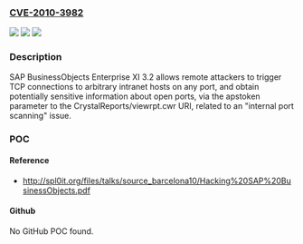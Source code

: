 ### [CVE-2010-3982](https://cve.mitre.org/cgi-bin/cvename.cgi?name=CVE-2010-3982)
![](https://img.shields.io/static/v1?label=Product&message=n%2Fa&color=blue)
![](https://img.shields.io/static/v1?label=Version&message=n%2Fa&color=blue)
![](https://img.shields.io/static/v1?label=Vulnerability&message=n%2Fa&color=brighgreen)

### Description

SAP BusinessObjects Enterprise XI 3.2 allows remote attackers to trigger TCP connections to arbitrary intranet hosts on any port, and obtain potentially sensitive information about open ports, via the apstoken parameter to the CrystalReports/viewrpt.cwr URI, related to an "internal port scanning" issue.

### POC

#### Reference
- http://spl0it.org/files/talks/source_barcelona10/Hacking%20SAP%20BusinessObjects.pdf

#### Github
No GitHub POC found.

